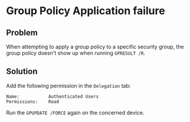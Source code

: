 # Group Policy Application failure

## Problem
When attempting to apply a group policy to a specific security group, the group policy doesn't show up when running `GPRESULT /R`.

## Solution
Add the following permission in the `Delegation` tab:
```
Name:           Authenticated Users
Permissions:    Read
```
Run the `GPUPDATE /FORCE` again on the concerned device.